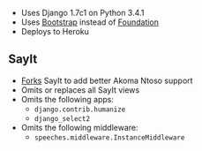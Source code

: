 * Uses Django 1.7c1 on Python 3.4.1
* Uses [Bootstrap](http://getbootstrap.com/) instead of [Foundation](http://foundation.zurb.com/)
* Deploys to Heroku

## SayIt

* [Forks](https://github.com/opennorth/openhousens.ca/issues/2) SayIt to add better Akoma Ntoso support
* Omits or replaces all SayIt views
* Omits the following apps:
  * `django.contrib.humanize`
  * `django_select2`
* Omits the following middleware:
  * `speeches.middleware.InstanceMiddleware`
